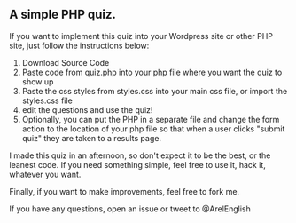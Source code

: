 ## A simple PHP quiz. 

If you want to implement this quiz into your Wordpress site or other PHP site, just follow the instructions below:

1. Download Source Code
2. Paste code from quiz.php into your php file where you want the quiz to show up
3. Paste the css styles from styles.css into your main css file, or import the styles.css file
4. edit the questions and use the quiz! 
5. Optionally, you can put the PHP in a separate file and change the form action to the location of your php file so that when a user clicks "submit quiz" they are taken to a results page. 

I made this quiz in an afternoon, so don't expect it to be the best, or the leanest code. If you need something simple, feel free to use it, hack it, whatever you want. 

Finally, if you want to make improvements, feel free to fork me. 

If you have any questions, open an issue or tweet to @ArelEnglish